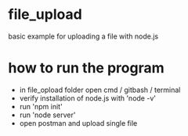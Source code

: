 # file_upload
basic example for uploading a file with node.js

# how to run the program

- in file_opload folder open cmd / gitbash / terminal
- verify installation of node.js with 'node -v'
- run 'npm init'
- run 'node server'
- open postman and upload single file
